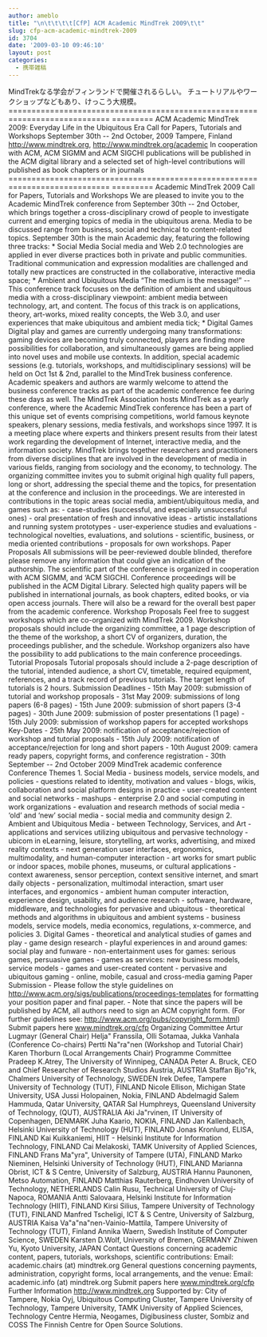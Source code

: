 ```yaml
---
author: ameblo
title: "\n\t\t\t\t[CfP] ACM Academic MindTrek 2009\t\t"
slug: cfp-acm-academic-mindtrek-2009
id: 3704
date: '2009-03-10 09:46:10'
layout: post
categories:
  - 携帯雑稿
---
```


MindTrekなる学会がフィンランドで開催されるらしい。 チュートリアルやワークショップなどもあり、けっこう大規模。 ============================================================================ ========= ACM Academic MindTrek 2009: Everyday Life in the Ubiquitous Era Call for Papers, Tutorials and Workshops September 30th -- 2nd October, 2009 Tampere, Finland http://www.mindtrek.org, http://www.mindtrek.org/academic In cooperation with ACM, ACM SIGMM and ACM SIGCHI publications will be published in the ACM digital library and a selected set of high-level contributions will published as book chapters or in journals ============================================================================ ========= Academic MindTrek 2009 Call for Papers, Tutorials and Workshops We are pleased to invite you to the Academic MindTrek conference from September 30th -- 2nd October, which brings together a cross-disciplinary crowd of people to investigate current and emerging topics of media in the ubiquitous arena. Media to be discussed range from business, social and technical to content-related topics. September 30th is the main Academic day, featuring the following three tracks: * Social Media Social media and Web 2.0 technologies are applied in ever diverse practices both in private and public communities. Traditional communication and expression modalities are challenged and totally new practices are constructed in the collaborative, interactive media space; * Ambient and Ubiquitous Media “The medium is the message!” -- This conference track focuses on the definition of ambient and ubiquitous media with a cross-disciplinary viewpoint: ambient media between technology, art, and content. The focus of this track is on applications, theory, art-works, mixed reality concepts, the Web 3.0, and user experiences that make ubiquitous and ambient media tick; * Digital Games Digital play and games are currently undergoing many transformations: gaming devices are becoming truly connected, players are finding more possibilities for collaboration, and simultaneously games are being applied into novel uses and mobile use contexts. In addition, special academic sessions (e.g. tutorials, workshops, and multidisciplinary sessions) will be held on Oct 1st & 2nd, parallel to the MindTrek business conference. Academic speakers and authors are warmly welcome to attend the business conference tracks as part of the academic conference fee during these days as well. The MindTrek Association hosts MindTrek as a yearly conference, where the Academic MindTrek conference has been a part of this unique set of events comprising competitions, world famous keynote speakers, plenary sessions, media festivals, and workshops since 1997\. It is a meeting place where experts and thinkers present results from their latest work regarding the development of Internet, interactive media, and the information society. MindTrek brings together researchers and practitioners from diverse disciplines that are involved in the development of media in various fields, ranging from sociology and the economy, to technology. The organizing committee invites you to submit original high quality full papers, long or short, addressing the special theme and the topics, for presentation at the conference and inclusion in the proceedings. We are interested in contributions in the topic areas social media, ambient/ubiquitous media, and games such as: - case-studies (successful, and especially unsuccessful ones) - oral presentation of fresh and innovative ideas - artistic installations and running system prototypes - user-experience studies and evaluations - technological novelties, evaluations, and solutions - scientific, business, or media oriented contributions - proposals for own workshops. Paper Proposals All submissions will be peer-reviewed double blinded, therefore please remove any information that could give an indication of the authorship. The scientific part of the conference is organized in cooperation with ACM SIGMM, and ‘ACM SIGCHI. Conference proceedings will be published in the ACM Digital Library. Selected high quality papers will be published in international journals, as book chapters, edited books, or via open access journals. There will also be a reward for the overall best paper from the academic conference. Workshop Proposals Feel free to suggest workshops which are co-organized with MindTrek 2009. Workshop proposals should include the organizing committee, a 1 page description of the theme of the workshop, a short CV of organizers, duration, the proceedings publisher, and the schedule. Workshop organizers also have the possibility to add publications to the main conference proceedings. Tutorial Proposals Tutorial proposals should include a 2-page description of the tutorial, intended audience, a short CV, timetable, required equipment, references, and a track record of previous tutorials. The target length of tutorials is 2 hours. Submission Deadlines - 15th May 2009: submission of tutorial and workshop proposals - 31st May 2009: submissions of long papers (6-8 pages) - 15th June 2009: submission of short papers (3-4 pages) - 30th June 2009: submission of poster presentations (1 page) - 15th July 2009: submission of workshop papers for accepted workshops Key-Dates - 25th May 2009: notification of acceptance/rejection of workshop and tutorial proposals - 15th July 2009: notification of acceptance/rejection for long and short papers - 10th August 2009: camera ready papers, copyright forms, and conference registration - 30th September -- 2nd October 2009 MindTrek academic conference Conference Themes 1\. Social Media - business models, service models, and policies - questions related to identity, motivation and values - blogs, wikis, collaboration and social platform designs in practice - user-created content and social networks - mashups - enterprise 2.0 and social computing in work organizations - evaluation and research methods of social media - ‘old’ and ‘new’ social media - social media and community design 2\. Ambient and Ubiquitous Media - between Technology, Services, and Art - applications and services utilizing ubiquitous and pervasive technology - ubicom in eLearning, leisure, storytelling, art works, advertising, and mixed reality contexts - next generation user interfaces, ergonomics, multimodality, and human-computer interaction - art works for smart public or indoor spaces, mobile phones, museums, or cultural applications - context awareness, sensor perception, context sensitive internet, and smart daily objects - personalization, multimodal interaction, smart user interfaces, and ergonomics - ambient human computer interaction, experience design, usability, and audience research - software, hardware, middleware, and technologies for pervasive and ubiquitous - theoretical methods and algorithms in ubiquitous and ambient systems - business models, service models, media economics, regulations, x-commerce, and policies 3\. Digital Games - theoretical and analytical studies of games and play - game design research - playful experiences in and around games: social play and funware - non-entertainment uses for games: serious games, persuasive games - games as services: new business models, service models - games and user-created content - pervasive and ubiquitous gaming - online, mobile, casual and cross-media gaming Paper Submission - Please follow the style guidelines on http://www.acm.org/sigs/publications/proceedings-templates for formatting your position paper and final paper. - Note that since the papers will be published by ACM, all authors need to sign an ACM copyright form. (For further guidelines see: http://www.acm.org/pubs/copyright_form.html) Submit papers here www.mindtrek.org/cfp Organizing Committee Artur Lugmayr (General Chair) Helja" Franssila, Olli Sotamaa, Jukka Vanhala (Conference Co-chairs) Pertti Na"ra"nen (Workshop and Tutorial Chair) Karen Thorburn (Local Arrangements Chair) Programme Committee Pradeep K.Atrey, The University of Winnipeg, CANADA Peter A. Bruck, CEO and Chief Researcher of Research Studios Austria, AUSTRIA Staffan Bjo"rk, Chalmers University of Technology, SWEDEN Irek Defee, Tampere University of Technology (TUT), FINLAND Nicole Ellison, Michigan State University, USA Jussi Holopainen, Nokia, FINLAND Abdelmagid Salem Hammuda, Qatar University, QATAR Sal Humphreys, Queensland University of Technology, (QUT), AUSTRALIA Aki Ja"rvinen, IT University of Copenhagen, DENMARK Juha Kaario, NOKIA, FINLAND Jan Kallenbach, Helsinki University of Technology (HUT), FINLAND Jonas Kronlund, ELISA, FINLAND Kai Kuikkaniemi, HIIT - Helsinki Institute for Information Technology, FINLAND Cai Melakoski, TAMK University of Applied Sciences, FINLAND Frans Ma"yra", University of Tampere (UTA), FINLAND Marko Nieminen, Helsinki University of Technology (HUT), FINLAND Marianna Obrist, ICT & S Centre, University of Salzburg, AUSTRIA Hannu Paunonen, Metso Automation, FINLAND Matthias Rauterberg, Eindhoven University of Technology, NETHERLANDS Calin Rusu, Technical University of Cluj-Napoca, ROMANIA Antti Salovaara, Helsinki Institute for Information Technology (HIIT), FINLAND Kirsi Silius, Tampere University of Technology (TUT), FINLAND Manfred Tscheligi, ICT & S Centre, University of Salzburg, AUSTRIA Kaisa Va"a"na"nen-Vainio-Mattila, Tampere University of Technology (TUT), Finland Annika Waern, Swedish Institute of Computer Science, SWEDEN Karsten D.Wolf, University of Bremen, GERMANY Zhiwen Yu, Kyoto University, JAPAN Contact Questions concerning academic content, papers, tutorials, workshops, scientific contributions: Email: academic.chairs (at) mindtrek.org General questions concerning payments, administration, copyright forms, local arrangements, and the venue: Email: academic.info (at) mindtrek.org Submit papers here www.mindtrek.org/cfp Further Information http://www.mindtrek.org Supported by: City of Tampere, Nokia Oyj, Ubiquitous Computing Cluster, Tampere University of Technology, Tampere University, TAMK University of Applied Sciences, Technology Centre Hermia, Neogames, Digibusiness cluster, Sombiz and COSS The Finnish Centre for Open Source Solutions.